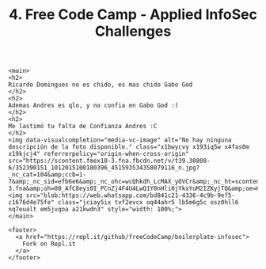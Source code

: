 

<html>
  <head>
    <title>Infosec Challenges</title>
    <meta name="" content="Free Code Camp - Infosec Challenges">
    <link rel="shortcut icon" href="https://cdn.hyperdev.com/us-east-1%3A52a203ff-088b-420f-81be-45bf559d01b1%2Ffavicon.ico" type="image/x-icon"/>
    <meta charset="utf-8">
    <meta http-equiv="X-UA-Compatible" content="IE=edge">
    <meta name="viewport" content="width=device-width, initial-scale=1">
    <link rel="stylesheet" href="style.css">
  </head>

  <body>
    <header>
      <h1>
        4. Free Code Camp - Applied InfoSec Challenges
      </h1>
    </header>

    <main>
    <h2> 
    Ricardo Domingues no es chido, es mas chido Gabo God
    </h2>
    <h2> 
    Ademas Andres es qlo, y no confia en Gabo God :(
    </h2>
    <h2> 
    Me lastimó tu falta de Confianza Andres :C
    </h2>
    <img data-visualcompletion="media-vc-image" alt="No hay ninguna descripción de la foto disponible." class="x1bwycvy x193iq5w x4fas0m x19kjcj4" referrerpolicy="origin-when-cross-origin" src="https://scontent.fmex10-3.fna.fbcdn.net/v/t39.30808-6/352390151_1012015100180396_451593534358079116_n.jpg?_nc_cat=104&amp;ccb=1-7&amp;_nc_sid=efb6e6&amp;_nc_ohc=wcQhkdh_LcMAX_yOVCr&amp;_nc_ht=scontent.fmex10-3.fna&amp;oh=00_AfC8eyi0I_PCnZj4F4U4LwQ1Y0nHli0jYkxYuM2IZKyjTQ&amp;oe=659B9BB4">
    <img src="blob:https://web.whatsapp.com/bd841c21-4336-4c9b-9ef5-c1676d4e75fe" class="jciay5ix tvf2evcx oq44ahr5 lb5m6g5c osz0hll6 nq7eualt em5jvqoa a21kwdn3" style="width: 100%;">
    </main>

    <footer>
      <a href="https://repl.it/github/freeCodeCamp/boilerplate-infosec">
        Fork on Repl.it
      </a>
    </footer>

  </body>
</html>
